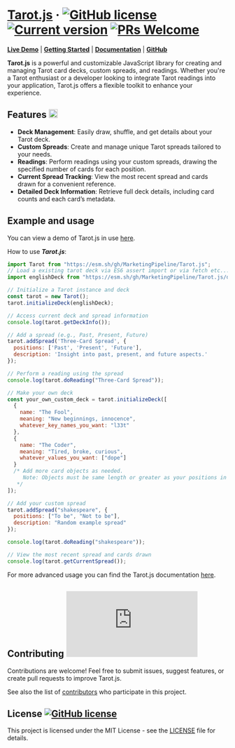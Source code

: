# [Tarot.js](https://github.com/MarketingPipeline/Tarot.js/) &middot; [![GitHub license](https://img.shields.io/badge/license-MIT-blue.svg)](https://github.com/MarketingPipeline/Tarot.js/blob/main/LICENSE) [![Current version](https://img.shields.io/github/package-json/v/MarketingPipeline/Tarot.js.svg?style=flat)](https://github.com/MarketingPipeline/Tarot.js/releases)  [![PRs Welcome](https://img.shields.io/badge/PRs-welcome-brightgreen.svg)](https://github.com/MarketingPipeline/Tarot.js/blob/main/README.md#contributing-)


**[Live Demo](https://marketingpipeline.github.io/Tarot.js/)** | **[Getting Started](https://github.com/MarketingPipeline/Tarot.js/wiki/1.-Getting-Started)** | **[Documentation](https://github.com/MarketingPipeline/Tarot.js/wiki)** | **[GitHub](https://github.com/MarketingPipeline/Tarot.js/)**

**Tarot.js** is a powerful and customizable JavaScript library for creating and managing Tarot card decks, custom spreads, and readings. Whether you're a Tarot enthusiast or a developer looking to integrate Tarot readings into your application, Tarot.js offers a flexible toolkit to enhance your experience.


## Features <img height="20px" src="https://user-images.githubusercontent.com/86180097/196882869-d38fe649-8e33-44fe-ae91-b1f9cd5f1c3e.png">

- **Deck Management**: Easily draw, shuffle, and get details about your Tarot deck.
- **Custom Spreads**: Create and manage unique Tarot spreads tailored to your needs.
- **Readings**: Perform readings using your custom spreads, drawing the specified number of cards for each position.
- **Current Spread Tracking**: View the most recent spread and cards drawn for a convenient reference.
- **Detailed Deck Information**: Retrieve full deck details, including card counts and each card’s metadata.


## Example and usage

You can view a demo of Tarot.js in use [here](https://marketingpipeline.github.io/Tarot.js/).

How to use **_Tarot.js_**:

```javascript
import Tarot from "https://esm.sh/gh/MarketingPipeline/Tarot.js";
// Load a existing tarot deck via ES6 assert import or via fetch etc... 
import englishDeck from "https://esm.sh/gh/MarketingPipeline/Tarot.js/decks/en/default.json" assert { type: "json" }; 

// Initialize a Tarot instance and deck
const tarot = new Tarot();
tarot.initializeDeck(englishDeck);

// Access current deck and spread information
console.log(tarot.getDeckInfo());

// Add a spread (e.g., Past, Present, Future)
tarot.addSpread('Three-Card Spread', {
  positions: ['Past', 'Present', 'Future'],
  description: 'Insight into past, present, and future aspects.'
});

// Perform a reading using the spread
console.log(tarot.doReading("Three-Card Spread"));

// Make your own deck
const your_own_custom_deck = tarot.initializeDeck([
  {
    name: "The Fool",
    meaning: "New beginnings, innocence",
    whatever_key_names_you_want: "l33t"
  },
  {
    name: "The Coder",
    meaning: "Tired, broke, curious",
    whatever_values_you_want: ["dope"]
  }
  /* Add more card objects as needed. 
     Note: Objects must be same length or greater as your positions in your spread.
   */
]);

// Add your custom spread
tarot.addSpread("shakespeare", {
  positions: ["To be", "Not to be"],
  description: "Random example spread"
});

console.log(tarot.doReading("shakespeare"));

// View the most recent spread and cards drawn
console.log(tarot.getCurrentSpread());
```

For more advanced usage you can find the Tarot.js documentation [here](https://github.com/MarketingPipeline/Tarot.js/wiki).  

## Contributing [![GitHub contributors](https://badgen.net/github/contributors/MarketingPipeline/Tarot.js)](https://github.com/MarketingPipeline/Tarot.js/graphs/contributors/)

Contributions are welcome! Feel free to submit issues, suggest features, or create pull requests to improve Tarot.js.

See also the list of
[contributors](https://github.com/MarketingPipeline/Tarot.js/graphs/contributors) who
participate in this project.

## License   [![GitHub license](https://img.shields.io/badge/license-MIT-blue.svg)](https://github.com/MarketingPipeline/Tarot.js/blob/main/LICENSE)

This project is licensed under the MIT License - see the
[LICENSE](https://github.com/MarketingPipeline/Tarot.js/blob/main/LICENSE) file for details.
